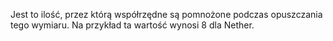 Jest to ilość, przez którą współrzędne są pomnożone podczas opuszczania tego wymiaru.
Na przykład ta wartość wynosi 8 dla Nether.